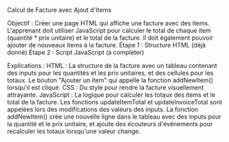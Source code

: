  Calcul de Facture avec Ajout d'Items

Objectif :
Créer une page HTML qui affiche une facture avec des items. L'apprenant doit utiliser JavaScript pour calculer le total de chaque item (quantité * prix unitaire) et le total de la facture. Il doit également pouvoir ajouter de nouveaux items à la facture.
Étape 1 : Structure HTML  (déjà donné)
Étape 2 : Script JavaScript (à compléter)

Explications :
HTML : La structure de la facture avec un tableau contenant des inputs pour les quantités et les prix unitaires, et des cellules pour les totaux. Le bouton "Ajouter un item" qui appelle la fonction addNewItem() lorsqu'il est cliqué.
CSS : Du style pour rendre la facture visuellement attrayante.
JavaScript : 
La logique pour calculer les totaux des items et le total de la facture. Les fonctions updateItemTotal et updateInvoiceTotal sont appelées lors des modifications des valeurs des inputs.
La fonction addNewItem() crée une nouvelle ligne dans le tableau avec des inputs pour la quantité et le prix unitaire, et ajoute des écouteurs d'événements pour recalculer les totaux lorsqu'une valeur change.



